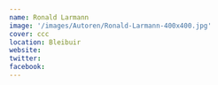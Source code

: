 ```yaml
---
name: Ronald Larmann
image: '/images/Autoren/Ronald-Larmann-400x400.jpg'
cover: ccc
location: Bleibuir
website: 
twitter: 
facebook: 
---
```


